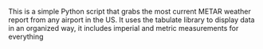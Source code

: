 This is a simple Python script that grabs the most current METAR weather report from any airport in the US. It uses the tabulate library to display data in an organized way, it includes imperial and metric measurements for everything
